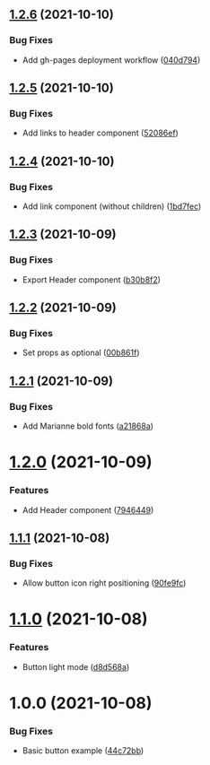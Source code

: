 ## [1.2.6](https://github.com/gary-van-woerkens/react-dsfr/compare/v1.2.5...v1.2.6) (2021-10-10)


### Bug Fixes

* Add gh-pages deployment workflow ([040d794](https://github.com/gary-van-woerkens/react-dsfr/commit/040d79457d318989d9211e4f3a4e6266770dca5c))

## [1.2.5](https://github.com/gary-van-woerkens/react-dsfr/compare/v1.2.4...v1.2.5) (2021-10-10)


### Bug Fixes

* Add links to header component ([52086ef](https://github.com/gary-van-woerkens/react-dsfr/commit/52086efe99ac871b80ff871d4a4a740fc21d7ab6))

## [1.2.4](https://github.com/gary-van-woerkens/react-dsfr/compare/v1.2.3...v1.2.4) (2021-10-10)


### Bug Fixes

* Add link component (without children) ([1bd7fec](https://github.com/gary-van-woerkens/react-dsfr/commit/1bd7fec67f93478fb9e7121726a9803d5d04a3df))

## [1.2.3](https://github.com/gary-van-woerkens/react-dsfr/compare/v1.2.2...v1.2.3) (2021-10-09)


### Bug Fixes

* Export Header component ([b30b8f2](https://github.com/gary-van-woerkens/react-dsfr/commit/b30b8f2ce2f20aecba88be230b4b1d8a7c8035c9))

## [1.2.2](https://github.com/gary-van-woerkens/react-dsfr/compare/v1.2.1...v1.2.2) (2021-10-09)


### Bug Fixes

* Set props as optional ([00b861f](https://github.com/gary-van-woerkens/react-dsfr/commit/00b861f10e7d21833adc18170cf0cd8864308769))

## [1.2.1](https://github.com/gary-van-woerkens/react-dsfr/compare/v1.2.0...v1.2.1) (2021-10-09)


### Bug Fixes

* Add Marianne bold fonts ([a21868a](https://github.com/gary-van-woerkens/react-dsfr/commit/a21868a619c333475a09537f08b6d182f89b2ff1))

# [1.2.0](https://github.com/gary-van-woerkens/react-dsfr/compare/v1.1.1...v1.2.0) (2021-10-09)


### Features

* Add Header component ([7946449](https://github.com/gary-van-woerkens/react-dsfr/commit/79464493e8267d3c6422dd3002e7d3c4e9149519))

## [1.1.1](https://github.com/gary-van-woerkens/react-dsfr/compare/v1.1.0...v1.1.1) (2021-10-08)


### Bug Fixes

* Allow button icon right positioning ([90fe9fc](https://github.com/gary-van-woerkens/react-dsfr/commit/90fe9fc67ebe84e4ef8f54e8ec47b68da4e06959))

# [1.1.0](https://github.com/gary-van-woerkens/react-dsfr/compare/v1.0.0...v1.1.0) (2021-10-08)


### Features

* Button light mode ([d8d568a](https://github.com/gary-van-woerkens/react-dsfr/commit/d8d568a42f077cb34655fbd0b3fab968f28e9d7c))

# 1.0.0 (2021-10-08)


### Bug Fixes

* Basic button example ([44c72bb](https://github.com/gary-van-woerkens/react-dsfr/commit/44c72bb7247edb96b8794fa97d4e9b2f232373df))
